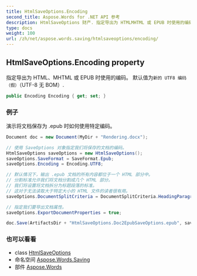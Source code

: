 ```yaml
---
title: HtmlSaveOptions.Encoding
second_title: Aspose.Words for .NET API 参考
description: HtmlSaveOptions 财产. 指定导出为 HTMLMHTML 或 EPUB 时使用的编码 默认值为新的 UTF8 编码假UTF8 无 BOM.
type: docs
weight: 100
url: /zh/net/aspose.words.saving/htmlsaveoptions/encoding/
---
```

## HtmlSaveOptions.Encoding property

指定导出为 HTML、MHTML 或 EPUB 时使用的编码。 默认值为`新的 UTF8 编码（假）`（UTF-8 无 BOM）.

```csharp
public Encoding Encoding { get; set; }
```

### 例子

演示将文档保存为 .epub 时如何使用特定编码。

```csharp
Document doc = new Document(MyDir + "Rendering.docx");

// 使用 SaveOptions 对象指定我们将保存的文档的编码。
HtmlSaveOptions saveOptions = new HtmlSaveOptions();
saveOptions.SaveFormat = SaveFormat.Epub;
saveOptions.Encoding = Encoding.UTF8;

// 默认情况下，输出 .epub 文档的所有内容都位于一个 HTML 部分中。
// 分割标准允许我们将文档分割成几个 HTML 部分。
// 我们将设置将文档拆分为标题段落的标准。
// 这对于无法读取大于特定大小的 HTML 文件的读者很有用。
saveOptions.DocumentSplitCriteria = DocumentSplitCriteria.HeadingParagraph;

// 指定我们要导出文档属性。
saveOptions.ExportDocumentProperties = true;

doc.Save(ArtifactsDir + "HtmlSaveOptions.Doc2EpubSaveOptions.epub", saveOptions);
```

### 也可以看看

* class [HtmlSaveOptions](../)
* 命名空间 [Aspose.Words.Saving](../../htmlsaveoptions/)
* 部件 [Aspose.Words](../../../)


